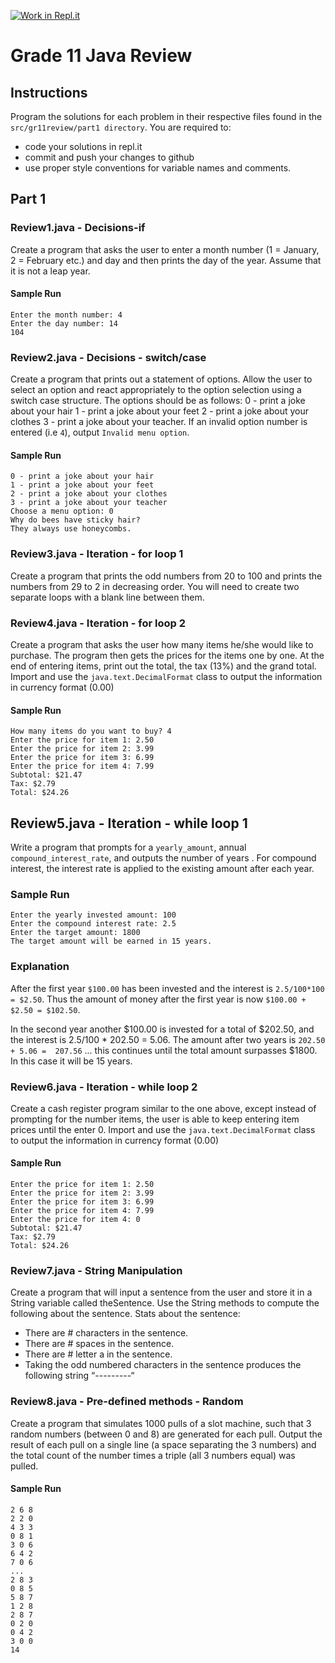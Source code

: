 [![Work in Repl.it](https://classroom.github.com/assets/work-in-replit-14baed9a392b3a25080506f3b7b6d57f295ec2978f6f33ec97e36a161684cbe9.svg)](https://classroom.github.com/online_ide?assignment_repo_id=4672200&assignment_repo_type=AssignmentRepo)
# Grade 11 Java Review

## Instructions
Program the solutions for each problem in their respective files found in the `src/gr11review/part1 directory`.  You are required to:
* code your solutions in repl.it
* commit and push your changes to github
* use proper style conventions for variable names and comments.



## Part 1
### Review1.java - Decisions-if
Create a program that asks the user to enter a month number (1 = January, 2 = February etc.) and day and then prints the day of the year. Assume that it is not a leap year.

#### Sample Run
```
Enter the month number: 4
Enter the day number: 14
104
```

### Review2.java - Decisions - switch/case
Create a program that prints out a statement of options. Allow the user to select an option and react appropriately to the option selection using a switch case structure. The options should be as follows:
0 - print a joke about your hair
1 - print a joke about your feet
2 - print a joke about your clothes 
3 - print a joke about your teacher.  If an invalid option number is entered (i.e `4`), output `Invalid menu option`.

#### Sample Run
```
0 - print a joke about your hair
1 - print a joke about your feet
2 - print a joke about your clothes
3 - print a joke about your teacher
Choose a menu option: 0
Why do bees have sticky hair?
They always use honeycombs.
```

### Review3.java - Iteration - for loop 1
Create a program that prints the odd numbers from 20 to 100 and prints the numbers from 29 to 2 in decreasing order. You will need to create two separate loops with a blank line between them.

### Review4.java - Iteration - for loop 2
Create a program that asks the user how many items he/she would like to purchase. The program then gets the prices for the items one by one. At the end of entering items, print out the total, the tax (13%) and the grand total.  Import and use the `java.text.DecimalFormat` class to output the information in currency format (0.00)

#### Sample Run
```
How many items do you want to buy? 4
Enter the price for item 1: 2.50
Enter the price for item 2: 3.99
Enter the price for item 3: 6.99
Enter the price for item 4: 7.99
Subtotal: $21.47
Tax: $2.79
Total: $24.26
```
## Review5.java - Iteration - while loop 1
Write a program that prompts for a `yearly_amount`, annual `compound_interest_rate`, and outputs the number of years .  For compound interest, the interest rate is applied to the existing amount after each year.  


### Sample Run
```
Enter the yearly invested amount: 100
Enter the compound interest rate: 2.5
Enter the target amount: 1800
The target amount will be earned in 15 years.
```

### Explanation
After the first year `$100.00` has been invested and the interest is `2.5/100*100 = $2.50`. Thus the amount of money after the first year is now `$100.00 + $2.50 = $102.50`. 

In the second year another $100.00 is invested for a total of $202.50, and the interest is 2.5/100 * 202.50 = 5.06. The amount after two years is `202.50 + 5.06 =  207.56` ... this continues until the total amount surpasses $1800.  In this case it will be 15 years. 

### Review6.java - Iteration - while loop 2
Create a cash register program similar to the one above, except instead of prompting for the number items, the user is able to keep entering item prices until the enter 0.  Import and use the `java.text.DecimalFormat` class to output the information in currency format (0.00)

#### Sample Run
```
Enter the price for item 1: 2.50
Enter the price for item 2: 3.99
Enter the price for item 3: 6.99
Enter the price for item 4: 7.99
Enter the price for item 4: 0
Subtotal: $21.47
Tax: $2.79
Total: $24.26
```

### Review7.java - String Manipulation
Create a program that will input a sentence from the user and store it in a String variable called theSentence. Use the String methods to compute the following about the sentence.
Stats about the sentence:
* There are # characters in the sentence.
* There are # spaces in the sentence.
* There are # letter a in the sentence.
* Taking the odd numbered characters in the sentence produces the following string “---------“

### Review8.java - Pre-defined methods - Random
Create a program that simulates 1000 pulls of a slot machine, such that 3 random numbers (between 0 and 8) are generated for each pull.  Output the result of each pull on a single line (a space separating the 3 numbers) and the total count of the number times a triple (all 3 numbers equal) was pulled.

#### Sample Run
```
2 6 8
2 2 0
4 3 3
0 8 1
3 0 6
6 4 2
7 0 6
...
2 8 3
0 8 5
5 8 7
1 2 8
2 8 7
0 2 0
0 4 2
3 0 0
14
```
